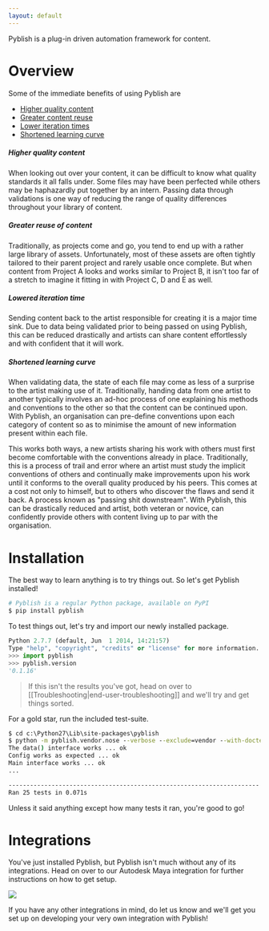 ```yaml
---
layout: default
---
```


Pyblish is a plug-in driven automation framework for content.

# Overview

Some of the immediate benefits of using Pyblish are

- [Higher quality content](#higher-quality-content)
- [Greater content reuse](#greater-reuse-of-content)
- [Lower iteration times](#lower-iteration-time)
- [Shortened learning curve](#shortened-learning-curve)

##### Higher quality content

When looking out over your content, it can be difficult to know what quality standards it all falls under. Some files may have been perfected while others may be haphazardly put together by an intern. Passing data through validations is one way of reducing the range of quality differences throughout your library of content.

##### Greater reuse of content

Traditionally, as projects come and go, you tend to end up with a rather large library of assets. Unfortunately, most of these assets are often tightly tailored to their parent project and rarely usable once complete. But when content from Project A looks and works similar to Project B, it isn't too far of a stretch to imagine it fitting in with Project C, D and E as well.

##### Lowered iteration time

Sending content back to the artist responsible for creating it is a major time sink. Due to data being validated prior to being passed on using Pyblish, this can be reduced drastically and artists can share content effortlessly and with confident that it will work.

##### Shortened learning curve

When validating data, the state of each file may come as less of a surprise to the artist making use of it. Traditionally, handing data from one artist to another typically involves an ad-hoc process of one explaining his methods and conventions to the other so that the content can be continued upon. With Pyblish, an organisation can pre-define conventions upon each category of content so as to minimise the amount of new information present within each file.

This works both ways, a new artists sharing his work with others must first become comfortable with the conventions already in place. Traditionally, this is a process of trail and error where an artist must study the implicit conventions of others and continually make improvements upon his work until it conforms to the overall quality produced by his peers. This comes at a cost not only to himself, but to others who discover the flaws and send it back. A process known as "passing shit downstream". With Pyblish, this can be drastically reduced and artist, both veteran or novice, can confidently provide others with content living up to par with the organisation.

# Installation

The best way to learn anything is to try things out. So let's get Pyblish installed!

```bash
# Pyblish is a regular Python package, available on PyPI
$ pip install pyblish
```

To test things out, let's try and import our newly installed package.

```python
Python 2.7.7 (default, Jun  1 2014, 14:21:57)
Type "help", "copyright", "credits" or "license" for more information.
>>> import pyblish
>>> pyblish.version
'0.1.16'
```

> If this isn't the results you've got, head on over to [[Troubleshooting|end-user-troubleshooting]] and we'll try and get things sorted.

For a gold star, run the included test-suite.

```cmd
$ cd c:\Python27\Lib\site-packages\pyblish
$ python -m pyblish.vendor.nose --verbose --exclude=vendor --with-doctest
The data() interface works ... ok
Config works as expected ... ok
Main interface works ... ok
...

----------------------------------------------------------------------
Ran 25 tests in 0.071s
```

Unless it said anything except how many tests it ran, you're good to go!

# Integrations

You've just installed Pyblish, but Pyblish isn't much without any of its integrations. Head on over to our Autodesk Maya integration for further instructions on how to get setup.

[![](https://github.com/abstractfactory/pyblish/wiki/images/maya-pyblish.png)][maya]

If you have any other integrations in mind, do let us know and we'll get you set up on developing your very own integration with Pyblish!

[maya]: https://github.com/abstractfactory/pyblish-maya/wiki
